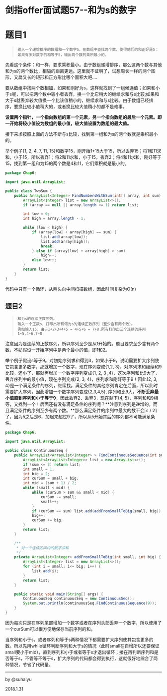 # 剑指offer面试题57--和为s的数字

# 题目1

>   ```
>   输入一个递增排序的数组和一个数字S，在数组中查找两个数，使得他们的和正好是S；如果有多对数字的和等于S，输出两个数的乘积最小的。
>   ```

先看这个条件：和一样，要求乘积最小。由于数组递增排序，那么这两个数与其他和为s的两个数比，相隔的距离更远。这里就不证明了，试想周长一样的两个图形，又扁又长的矩形和正方形比哪个面积大吧....

要从数组中找两个数相加，如果和刚好为s，这样就找到了一组候选值；如果和小于s呢，可以把两个数中较小者丢弃，换一个比它稍大的继续求和与s比较;如果和大于s就丢弃较大值换一个比该值稍小的，继续求和与s比较。由于数组已经排序，要换比较小值稍大的，或者换比较大值稍小的都不是难事。

**设置两个指针，一个指向数组的第一个元素，另一个指向数组的最后一个元素。即一开始将较小值设为数组的最小值，较大值设置为数组的最大值。**

接下来求按照上面的方法不断与s比较，找到第一组和为s的两个数就是乘积最小的。

举个例子{1, 2, 4, 7, 11, 15}和数字15，刚开始1+15大于15，所以丢弃15；将1和11求和，小于15，所以丢弃1；将2和11求和，小于15，丢弃2；将4和11求和，刚好等于15，找到第一组和为15的两个数是4和11，它们乘积就是最小的。

```java
package Chap6;

import java.util.ArrayList;

public class TwoSum {
    public ArrayList<Integer> FindNumbersWithSum(int[] array, int sum) {
        ArrayList<Integer> list = new ArrayList<>();
        if (array == null || array.length <= 1) return list;

        int low = 0;
        int high = array.length - 1;

        while (low < high) {
            if (array[low] + array[high] == sum) {
                list.add(array[low]);
                list.add(array[high]);
                break;
            } else if (array[low] + array[high] > sum)
                high--;
            else low++;
        }
        return list;
    }
}

```

代码中只有一个循环，从两头向中间扫描数组，因此时间复杂为O(n)

## 题目2

>   ```
>   和为s的连续正数序列。
>   输入一个正数s，打印出所有何为s的连续正数序列（至少含有两个数）。
>   例如输入15，由于1+2+3+4+5 = 4+5+6 = 7+8,所有打印出三个连续的序列1~5,4~6,7~8
>   ```

注意因为是连续的正数序列，所以序列至少是从1开始的。题目要求至少含有两个数，不妨假设一开始序列中是两个最小的值，即1和2。

举个例子假设s等于9。对初始序列求和得到3，如果小于9，说明需要扩大序列使它包含更多数字，那就增加一个数字，现在序列变成{1,2, 3}，对序列求和继续和9比较，还小了，那就再增加一个数字序列变成{1, 2, 3 ,4}，这次序列和比9大了，丢弃序列中的最小值，现在序列变成{2, 3, 4}，序列求和刚好等于9！因此{2, 3, 4}是一个满足条件的序列，继续找。满足条件的其他序列肯定在后面，所以此时需要扩大序列，因此增加一个数字序列变成{2,3,4,5}, 序列和比9大，**不断丢弃最小值直到序列和小于等于9**，因此丢弃2、丢弃3，现在剩下{4, 5}，序列和和9相等，又找到一个！后面还有没有满足条件的序列呢？**注意到序列是递增的，而且满足条件的序列至少有两个数。**那么满足条件的序列中最大的数不会⌈s / 2⌉了，因为5之后是6，加起来超过9了，所以从5开始其后的序列都不可能满足条件。

```java
package Chap6;

import java.util.ArrayList;

public class ContinuousSeq {
    public ArrayList<ArrayList<Integer> > FindContinuousSequence(int sum) {
        ArrayList<ArrayList<Integer>> list = new ArrayList<>();
        if (sum <= 2) return list;
        int small = 1;
        int big = 2;
        int curSum = small + big;
        int mid = (sum + 1) / 2;
        while (small < mid) {
            while (curSum > sum && small < mid) {
                curSum -= small;
                small++;
            }
            if (curSum == sum) list.add(addFromSmallToBig(small, big));
            big++;
            curSum += big;
        }
        return list;
    }

    /**
     * 对一个连续区间内的数字求和
     */
    private ArrayList<Integer> addFromSmallToBig(int small, int big) {
        ArrayList<Integer> list = new ArrayList<>();
        for (int i = small; i<= big; i++) {
            list.add(i);
        }
        return list;
    }

    public static void main(String[] args) {
        ContinuousSeq continuousSeq = new ContinuousSeq();
        System.out.println(continuousSeq.FindContinuousSequence(9));
    }
}

```

因为每次只是在序列尾部增加一个数字或者在序列头部丢弃一个数字，所以使用了一个curSum可以很方便地保存当前序列的和。

当序列和小于s，或者序列和等于s两种情况下都需要扩大序列使其包含更多的数。所以先用while循环判断序列和大于s的情况（此时small在自增所以还要保证small要小于mid），直到序列和小于或者等于s才退出循环；接在再判断序列和是否等于s，不管等不等于s，扩大序列的代码都会得到执行，这就很好地综合了两种情况，节省了代码量。

---

by @suhaiyu

2018.1.31

